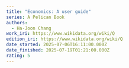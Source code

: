 ```yaml
---
title: "Economics: A user guide"
series: A Pelican Book
authors:
  - Ha-Joon Chang
work_iri: https://www.wikidata.org/wiki/Q
edition_iri: https://www.wikidata.org/wiki/Q
date_started: 2025-07-06T16:11:00.000Z
date_finished: 2025-07-19T01:21:00.000Z
rating: 5
---
```

